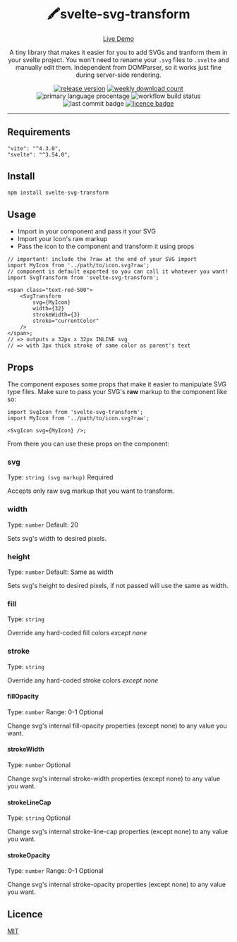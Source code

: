 <div align="center">

# 🖍️svelte-svg-transform

[Live Demo](https://www.sveltelab.dev/#code=N4IgdADgTgpgLnAljKUDGIBcoBmiA2MWoaA9gHZwyUDOxIA1ouQCZYg0BuM%2BV%2BAhgCMAtAFdEADn4gANCEGicOFFgDaARgBMAZhnqADDICcM7QBY96gOyWArHv3qZEi0ZtGJd0xduftmywA2Swt1awcnM1DDE3MvA3swwwNdA08DJwknMJsw7PVgjO8ZX1MAsML1UPCiqIdjYoqQ41z9RP10tstk-V1A3LCHEwMTN2LS-0aDS3yepzi66djq8qqHROmmiVb25IKHCziJgLMTM09zmUWYqfKOy1bUrqSvI78Ao3mV5qKmv%2BfHM0zBs7ukar11t0rhsNp1svd-l9jLprg04mFQQ8HE8NoYJE8nGMwq5hvoLIFOhtqvY3mVjEizME4kYUdE0dV8nCfmsEg45q8fO96XodHT0fo7u0uWEaYKxRYzCdKrCIg4wYVAQtDgF0YMMUFIXkoTLxkKtLpJrqPgNqariab5fF1NKEfsinFJloaeVNPYWfUvQ4ALoAXzDcgg-DQDH4AHMYGAAFY0Cj0PCEehkSjUOB0bCMZhsTAcbi8HhCMSSaRyBRKFSYDSipZTGKtUlI463bnwjWE4b7LX1ZaWaU89TtDazB2WhUXYKXRlXYeo4f6%2B28sKeIluzVyz1usetSJs1duzT5O4doXi-vwvatLmD5u6v396Igg0m2meps3YceLENwRfRDG-HVqkpT9NQ%2BMEdjVPlihXdkEN%2BZ1p3AkdDR3eY7n5TdEJPZC1x5QF8KA-Jh07XVIMROliOiTlDVI9RVxuQMkPFPC0IpO0tF4nouJiUl2nyWUSjNX8GmHQJbTI0jXV7BxlSudxWlbSxVkU%2B1gRaQCDyvR0jB8QxFwXec-AVQjpNktDfgUu19GUsxWjgpowOKIylyuYJbBRcyCKHIi%2BPXZjKg1ETmnc5ljO8kp538p8-y7EL8jCpj8gVD80kAiEN2mHSTTk%2BF1VVKLXBixdbHirzEqkqYVTskr3T3DDPNsSIfN0WwlSuCyrisqYaOw9CPJ8HrTli7rGjY31%2BsCzjeMvY0QP44xhN4sTO3NQLTwa%2BSmsBArx0wlJoU-NZtz2dpVgyoYRui3rJpsSqkWbQNNlmgxQ3DDh0HoFhEFgNA4FIKAAE96H4CAIDAAALOAAFt8DTAgiHzLMqFoegmFYdguB4PgK3EKRZHkRRlCgNRAlAvpPCsEx%2BmcCwJBMCRDECWI7mqDVSU8QI7hkamDig3m6PuS7sUF17mNA8kBYZnoGN0gx2flhohZGXjgjGSYjFJVwbXiUKpamAYNROewquKSZnMFtWFbu1DtZsfd1M1opAle2yAQojSZm5JltTW-2Xlo0P9k9qZ1pVqDyTvXjIL11Ujujlb-kOIPbf5nbTAGPbiqg%2BFXP2RcDCVokVu0Vp1ZM1py7Uu2AxuIWAKNGOtBwhDt2ds7Cu9guw-0Yv5yykiB8GCuTN2ZX9jGSPxQ5E7mIzxvmwd9vnjQ-cNkKc94I96WehhP3sqJPfOyTtvNmG8PlLibOq6dF0DqLrDqtbvU073x%2BhdtjeVWzs2X%2B7gwTxw7qvdmtdhb-FFoA-Q30QxyHwIgQQ-1AYwGBqDCG%2BYADCpBRDZigGAfGZYUYZnRhQTGuZsaFjxqWQmIhibVjJnWSmDYNbHUviRUewQ4ENGyk7OkXD8gDD2EyAI88TieFsKSeaPkzQAh1CcISIcajX3EY3SRXkFyd22mvZWwFbpNDMDEbWt49JiLFsfT0K0JanVQovHIRt0jfy5kxJ4hxdBGHnE4GROdhEWINJMLRtgbB%2BLep9Ho-CJSBK4eFVRoE3F2LToYwWD5ISXyHlcEyujJKjGDlfURQSTh9E7hNcJM12iCygSaLh74T4RwFtMFusFzqVCnPuKcpRMmJ1JDYSOeiyQzwEvvQEjMBFdEybkWafCGbpN5FMhyiSRRePMU42%2BIoqnDFFAE9Z6i6SR0OWUzmgsLQ6n7PE92moTlUQuUxdsrxtlVOAcYVpfx9JQjgQgn6UB8FUDzKAAGQMQbg3oAAakjPGYh9C0a4FRpmShOYAUFlxsWEhDDKwkxrOTesqgOGvh%2BJvTSYstxFNOvPbmAoIHRPaP2G6Ac6T4iXmchwqxHH6BOdofs%2Bd97DSOntFEO9mh2OOgYelIVYgmAqTSx2wU9Rjg0VYVZCSxZspDhysUZx5xwV2flZSck%2BipAugMSVJRZGpzpaoylkwlUFPlYYWwyyxXdjupaLVKkMlrOmI62KfdOiGuFSa0wUrZFvVSW5cVcrLn2teBI3JTw6phFTpYsu4k6S2DGnNfRzqgKdD5gMQ2KVjQRwGOPW6W0YkVzBBFJCpJJSjLppasYmShXgM7BNWtTpKjsqPGkvS1QlYbPGZ-UBzQK3Wl5TWgafdu3qt7fTP2zbo5nl8UKDt07RUHh7aqbYTEU1DM7D6ztM6XUGHndG-kjNtwBFuaetRIyuWBUDNKsNo4NG6ssRXXEvFySlt5bdYJndH3aHsAuOmhgrAmQuH4EN9QXm1LfFhYlfDmmKy8tnJlRVeWKUmJh72LKXCBuLddK1rqAhs3gmfeERrHH3oQvBoZE0%2BEaw1V%2Bz5asWNH0wrrUW25j4UrtVOd57Lq3FFmTXSjICHJ83tvwlie7Y50SbPK4leUhPHVLvJoC%2B7QiRLquvTeexVhmzoiuk%2BYyvYG2WgSa2dxl3sw7IHMWoxpkOfGJmj0MEsIjNKPhKtOUnADOUxeKCk5iO%2Bq0wCHTmy6RZ1kwx0lrzpPUvySxxLrd9opcTTE3N8Fh2FrHsW3hf6BHyoGgZ79xETP7l3iFg%2BHl9aqkWR-bImhZZCKGj5rcjWiiLLsm5vRKnQsqpNKXHLAI819r2QO1aTRh1lp%2BLNG2-T4s1PFlJxqWWDPpefltuTraxyvw9gW7kg79nzf-YS-T1TvMNOq6pvea4LMNegYCZro6tDtd1p1hC3Setvb6Usk2g26s7jC%2BHUD%2Bqt1ztVPl07s2S3qo%2BzyJbJwVs5wS7pDLBcUNJTS1j3b4n8knvXJ-Xtu7tOKZ-Ea0H0b1OQ67aerJRQKdRcU%2B9JKFXi3GeKZ%2BR7wVnu6is6HXKu5nO3YE2ZEoFog4k%2BYnGxCc4SgOpl%2BLs%2BbmFhStV9927MdfNoX8%2Bs57IOGl0-C5pg726WeuTTjuXT3oPVE5u3-dbSXNu47qvj5thPZPcvOlbwEC79RLrfiKeNqjVOb3pxFy3MOihB74iHvKtWYv6K5%2BHHnEa%2Bd1cFzN5JNnPOO0MybBYSuJqF7lyFyXZfhw2JcyKDXCpa9ebyl1zChvwSBdazT03WFo8W-93HwPTb3DLpT4GZbe3Mfe%2BS07r3G3MtO7rUxSbCeJ0tuz0pnvxEzcQ99eNqU8E19Y7H2H1PnObut7u7zv4-OloCftPn0qsuNVX%2Br7FcvsvN1aT4u-0yze7p1cS8m9bM3di89cwREtSte0gtt8o0%2B9zdzYV8j8R8ClN5x9UdHdVsPVT4F8cdsDcCwD8D-FGdScjtA8L1YdVI-ZqcI9hsr4roY9B825mcKDdcxlqC1w9N8l15RVMtes7kdcr8ID295lO9gdgte81NEDSDDsHBz12DAtODgoZlfcJMr5I9wdmkW81E0p4Mht-gtDVYSDeDacECXhAE5C9kRl9CzDpCLC1DTCpCo92MnQjVlClZbDnCjC9sHY-4%2BCB4AcDQ581sdtZ8mk8cegwj3c1CLsNk2MRcANyNB02tec4jXQjEL8WNKs5V7tN8nsu8XsWDkcV4hDwCVp9coDXQYDu9BMisDFKtl4psR1SMJ80cp9QiCdwjAoGMuN8JxNOMsIhQekZ5%2BMvYxIQiUJN4ZMSCWMYoMMjVZ0WDe0bVlUGDnc65ldfDL8UkVRt58jUkBNdkMix0JI1iY0mgEjNgmj0iSiYtC8Ri%2BMvAH95UTMqsgk5YTCbs8N-Ut8P9qoND6CLjRVMC-VJZYCZBbUP17j2il8NipiAFsCXc%2BjuIIjPcRk8oZi08dj5iAhINkDspVi6iLC1tcTZiMTpjTNW1HtDikRji7itodkvVP1i4uJf0kdWilsg5Hi85nivYRFzpM8BxPjsSHYfjJZaDTIASDCwcRsQSHcwTyVaioTmSti2isDyScDdjMJJjkShistej9TmM1t68380T8UDiuRxNCDsd4JaDs1tS%2B5MQqM00bFMRfhUjpVidxtpRUiCpHTCs4lzDvVhi1lqjZUHVzVokvEBgb010ldfJCV4RYM095kAQjUp5Q87I-dx1RlWtMyT1txKUvSpI7iN5y011LVPsqSOTKcyj0tAcSzUCN4USegup4zJoaMHITkJoi1NYSyOdApFxoThNazjp7Skp-4nRnTplV1VU8yG8zUc4c1w0-SNhENr1XTVgNzYylyHSYy-Z21ENsy9zKkn1WNWS-iHSUSspXc20FF3TSJPSozl8Jl8ze4Azy47l7CQyhEwy3lX9vUXyDEaJcp8oJxC5ZVLYHyFzqz%2BUDQiyDQBy9NmwB8JzssbzzMoDz4YK3zFymzJZNzD1MjkzTz%2BEUKbhNMBT3khSNFBkMKsJbzsK5ybFGiftagSM8LqyCLg8G4pyRd2z00SK7oCKWtCU2StyvIuCnVN1Ajp56yAsyKeCyyUlbojphcAzeTD1VgfRIyn09N9DqTAjAtNAEE5BEAsxoVYwyFYUQAMYkUaFUUSwCZyxGEqxSZawKYqZGCDVTNk1FMBMfUpoK8hk7J2gPFgiOwHUMJ9xQLfZAh2lFz38bYhQgqlEtjgqX960Jk%2BYvY9ghMxcfwehRY98H9QqDxKg4yPV-D%2BxaqIspUOpWiIRbYj1oNHp-CBUxMBYOEJ104xZG9ITnopUHdbB7ArAfIHdykxqwkRqxr5xhrYsFqK9v8mcajrZLYHVfFNqMqkR9jRzljk51yFM%2BrAqvtVhY8DqOLRlGi%2BwZ4FchdVEyVK4v8LqydDq6Ck90Cz9JcACScrDWDIhD9hD5JEq39LNHrlp2s4s4MalN1fj%2BYzKQALKKBNArKbKEVswsZ8wcYixnKywBA3KsUWEvL2EfL8NzzsrgJcr1qdraagrpZolKbJsjoQtPqjLgCapCIk1jq7cObWrppolB10zoEI4orHpxQ5M4rLAGZQbUjkqpF00oNFbxaubUirkwRGCyrKUaK01bYarpaDbNMGqItMiUQwklawMcC4aJS2QBijMZ4NRysSqiVe5DwFyyrGJUJ8qpj2tryOarAwkeogqwlO4ppKoHUQ7dJy8TgeyOyO13Uw6pV0rLhxrtFUrqpEyrYM14Iw6fII6ShAaSgg7872oo6ezY7FrtEE6Y6i7K7Koa6ppU747JoG7k6zhJtc6MrI7JhO7g6C6y7K6UrYsLgzhQNq6vJgqa766J68T5rxap7x7ylMQdJe6S7Q7i6ShI6xho6aoFah6O0x6W6Z6zoO0fJW7ISfIM6uofJM52700N7Ql%2B6e6-IShQNpE-QhrB696FaO0LhD7p6l6RQMIHSmb4J1KcorTpZPaZZ1UH1CJobDLmU4NTKwxUGfp0UEwsw8BYwkxkV0xbL7KsbQAca6EXKCbMVmFPLcUgIqyytedJ47rIL7Q3SmdOUGYbJdtB4nJODbFdyw41gdJtw3jBhH0X0oFFQrh0qZJ8iBdw8aGGkjES5QJ2Gn5ksuGvAXdh5g0rhGq4jrjKbUhMCJGXdiTr4hUeMRsD8JT7qfQE1Adk9JL6L8k9aXZereHnC1KP69JErOlloXFdFN0%2BG5VFG75zr1UHkbF1MhpaNiqEcnIXqHJdFyq0piJoLqqXJQ8B8sNStFIxsuILg%2BKJ4-dbYGHNz%2BHMoZ5hGknI1uTXHrrGcxs6oXG6RbVnUfx8hqK1hIni1onLGHkNlWLY1i1Uoay9kdLWib5K4amlMOmsQ9rjZ-gXQZKOkJ09rZG0DOLJkTkval4qQ%2Bm4m5o1nT9Mkv9Om6Leb3Q3G3Z4CHF98mnno6nMN5IkntaDwwnShmmz1MmodOG%2BUNR8mtTvauFQMeHrnI9FGFScs6G68mqknGjpnNZu5gzlkZ9Cl6GG4ymb4xwGdUyu4gmf8WoDEwWmGBGcl9Kqln1Q08I1bgmGUbE8JK0Tscm-zLGDHTzEbOBEAqAwAsHEAcHkx0aKFMbqFsbaE0UYVyGmEPKcU2ENAARaGQm-i1nfmtJWDzGfRIW1UWC2HBYOG1HJnuH5DMmBghocMUy%2BjAKEWBxbH%2BqHJsrrilDWX3ElNNXWHNVdnILRGqW7QaWrW6LVLWVKnsNbW7J7XL0St9HnWTEVkn0BcAKcRwsL5RIl5x5VWtHo2zBCQE12JfFSRvkgA)

A tiny library that makes it easier for you to add SVGs and tranform them in your svelte project.
You won't need to rename your `.svg` files to `.svelte` and manually edit them.
Independent from DOMParser, so it works just fine during server-side rendering.

[![release version](https://img.shields.io/npm/v/svelte-svg-transform)](https://www.npmjs.com/package/svelte-svg-transform) [![weekly download count](https://img.shields.io/npm/dm/svelte-svg-transform)](https://npmcharts.com/compare/svelte-svg-transform?interval=30&minimal=true) ![primary language procentage](https://img.shields.io/github/languages/top/bartektelec/svelte-svg-transform) ![workflow build status](https://img.shields.io/github/actions/workflow/status/bartektelec/svelte-svg-transform/npm-publish.yml) ![last commit badge](https://img.shields.io/github/last-commit/bartektelec/svelte-svg-transform) [![licence badge](https://img.shields.io/npm/l/svelte-svg-transform)](https://github.com/bartektelec/svelte-svg-transform/blob/main/LICENSE)

</div>
<hr />

## Requirements

```
"vite": "^4.3.0",
"svelte": "^3.54.0",
```

## Install

```sh
npm install svelte-svg-transform
```

## Usage

- Import in your component and pass it your SVG
- Import your Icon's raw markup
- Pass the icon to the component and transform it using props

```tsx
// important! include the ?raw at the end of your SVG import
import MyIcon from '../path/to/icon.svg?raw';
// component is default exported so you can call it whatever you want!
import SvgTransform from 'svelte-svg-transform';

<span class="text-red-500">
	<SvgTransform
		svg={MyIcon}
		width={32}
		strokeWidth={3}
		stroke="currentColor"
	/>
</span>;
// => outputs a 32px x 32px INLINE svg
// => with 3px thick stroke of same color as parent's text
```

## Props

The component exposes some props that make it easier to manipulate SVG type files.
Make sure to pass your SVG's **raw** markup to the component like so:

```tsx
import SvgIcon from 'svelte-svg-transform';
import MyIcon from '../path/to/icon.svg?raw';

<SvgIcon svg={MyIcon} />;
```

From there you can use these props on the component:

### svg

Type: `string (svg markup)`
Required

Accepts only raw svg markup that you want to transform.

### width

Type: `number`
Default: 20

Sets svg's width to desired pixels.

### height

Type: `number`
Default: Same as width

Sets svg's height to desired pixels, if not passed will use the same as width.

### fill

Type: `string`

Override any hard-coded fill colors _except none_

### stroke

Type: `string`

Override any hard-coded stroke colors _except none_

#### fillOpacity

Type: `number`
Range: 0-1
Optional

Change svg's internal fill-opacity properties (except none) to any value you want.

#### strokeWidth

Type: `number`
Optional

Change svg's internal stroke-width properties (except none) to any value you want.

#### strokeLineCap

Type: `string`
Optional

Change svg's internal stroke-line-cap properties (except none) to any value you want.

#### strokeOpacity

Type: `number`
Range: 0-1
Optional

Change svg's internal stroke-opacity properties (except none) to any value you want.

## Licence

[MIT](https://opensource.org/licenses/MIT)
